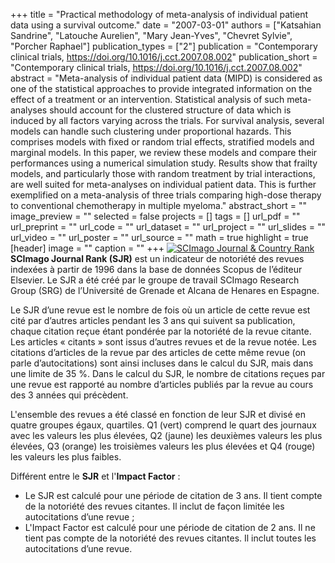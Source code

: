 +++
title = "Practical methodology of meta-analysis of individual patient data using a survival outcome."
date = "2007-03-01"
authors = ["Katsahian Sandrine", "Latouche Aurelien", "Mary Jean-Yves", "Chevret Sylvie", "Porcher Raphael"]
publication_types = ["2"]
publication = "Contemporary clinical trials, https://doi.org/10.1016/j.cct.2007.08.002"
publication_short = "Contemporary clinical trials, https://doi.org/10.1016/j.cct.2007.08.002"
abstract = "Meta-analysis of individual patient data (MIPD) is considered as one of the statistical approaches to provide integrated information on the effect of a treatment or an intervention. Statistical analysis of such meta-analyses should account for the clustered structure of data which is induced by all factors varying across the trials. For survival analysis, several models can handle such clustering under proportional hazards. This comprises models with fixed or random trial effects, stratified models and marginal models. In this paper, we review these models and compare their performances using a numerical simulation study. Results show that frailty models, and particularly those with random treatment by trial interactions, are well suited for meta-analyses on individual patient data. This is further exemplified on a meta-analysis of three trials comparing high-dose therapy to conventional chemotherapy in multiple myeloma."
abstract_short = ""
image_preview = ""
selected = false
projects = []
tags = []
url_pdf = ""
url_preprint = ""
url_code = ""
url_dataset = ""
url_project = ""
url_slides = ""
url_video = ""
url_poster = ""
url_source = ""
math = true
highlight = true
[header]
image = ""
caption = ""
+++
<a href="https://www.scimagojr.com/journalsearch.php?q=130115&amp;tip=sid&amp;exact=no" title="SCImago Journal &amp; Country Rank"><img border="0" src="https://www.scimagojr.com/journal_img.php?id=130115" alt="SCImago Journal &amp; Country Rank"  /></a>
**SCImago Journal Rank (SJR)** est un indicateur de notoriété des revues indexées à partir de 1996 dans la base de données Scopus de l’éditeur Elsevier. Le SJR a été créé par le groupe de travail SCImago Research Group (SRG) de l’Université de Grenade et Alcana de Henares en Espagne.  
  
Le SJR d’une revue est le nombre de fois où un article de cette revue est cité par d’autres articles pendant les 3 ans qui suivent sa publication, chaque citation reçue étant pondérée par la notoriété de la revue citante. Les articles « citants » sont issus d’autres revues et de la revue notée. Les citations d’articles de la revue par des articles de cette même revue (on parle d’autocitations) sont ainsi incluses dans le calcul du SJR, mais dans une limite de 35 %. Dans le calcul du SJR, le nombre de citations reçues par une revue est rapporté au nombre d’articles publiés par la revue au cours des 3 années qui précèdent.  
  
L'ensemble des revues a été classé en fonction de leur SJR et divisé en quatre groupes égaux, quartiles. Q1 (vert) comprend le quart des journaux avec les valeurs les plus élevées, Q2 (jaune) les deuxièmes valeurs les plus élevées, Q3 (orange) les troisièmes valeurs les plus élevées et Q4 (rouge) les valeurs les plus faibles.  
  
Différent entre le **SJR** et l'**Impact Factor** :  
- Le SJR est calculé pour une période de citation de 3 ans. Il tient compte de la notoriété des revues citantes. Il inclut de façon limitée les autocitations d’une revue ;  
- L'Impact Factor est calculé pour une période de citation de 2 ans. Il ne tient pas compte de la notoriété des revues citantes. Il inclut toutes les autocitations d’une revue.
